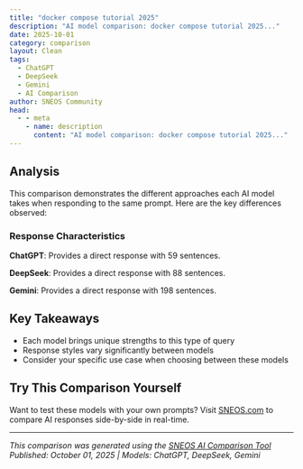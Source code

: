 ```yaml
---
title: "docker compose tutorial 2025"
description: "AI model comparison: docker compose tutorial 2025..."
date: 2025-10-01
category: comparison
layout: Clean
tags:
  - ChatGPT
  - DeepSeek
  - Gemini
  - AI Comparison
author: SNEOS Community
head:
  - - meta
    - name: description
      content: "AI model comparison: docker compose tutorial 2025..."
---
```


<ChatComparison
  title="docker compose tutorial 2025"
  prompt="docker compose tutorial 2025"
  :responses='{"ChatGPT": "Certainly! Here\u0027s a comprehensive **Docker Compose tutorial for 2025**, covering the basics and some modern features you might find useful.\n\n---\n\n# Docker Compose Tutorial 2025\n\nDocker Compose is a tool for defining and running multi-container Docker applications. With Compose, you use a YAML file to configure your application\u0027s services, networks, and volumes, and then with a single command you create and start all the services from your configuration.\n\n---\n\n## What\u2019s New in Docker Compose 2025?\n\n- **Compose V2 improvements**: Docker Compose now uses a single binary integrated with the Docker CLI (\u0060docker compose\u0060 instead of \u0060docker-compose\u0060), offering better performance and new features.\n- **Extended YAML Support**: Enhanced support for variable substitution, extension fields, and more flexible network/volume configurations.\n- **Built-in support for new Docker features**: Such as container healthchecks, GPU support, and secrets management improvements.\n- **Better integration with Docker Desktop and Kubernetes**.\n\n---\n\n## Prerequisites\n\n- Docker installed (Docker Engine)\n- Docker Compose installed (or use Docker Desktop which includes it)\n- Basic understanding of Docker and containers\n\n---\n\n## Step 1: Install Docker and Docker Compose\n\nOn most platforms, Docker Desktop includes Docker Compose already.\n\nTo check Docker Compose version:\n\n\u0060\u0060\u0060bash\ndocker compose version\n\u0060\u0060\u0060\n\nor if using the old binary:\n\n\u0060\u0060\u0060bash\ndocker-compose --version\n\u0060\u0060\u0060\n\nRecommended to use the new CLI integrated version:\n\n\u0060\u0060\u0060bash\ndocker compose\n\u0060\u0060\u0060\n\n---\n\n## Step 2: Create a \u0060docker-compose.yml\u0060 File\n\nLet\u0027s create a simple Compose file to run a web application with a backend database.\n\nExample: Run a Python Flask app with a PostgreSQL database.\n\n**Project structure:**\n\n\u0060\u0060\u0060\nmyapp/\n\u251C\u2500\u2500 app/\n\u2502 \u251C\u2500\u2500 Dockerfile\n\u2502 \u251C\u2500\u2500 app.py\n\u251C\u2500\u2500 docker-compose.yml\n\u0060\u0060\u0060\n\n---\n\n### Dockerfile for the Flask app (\u0060app/Dockerfile\u0060):\n\n\u0060\u0060\u0060dockerfile\nFROM python:3.11-slim\n\nWORKDIR /app\n\nCOPY requirements.txt requirements.txt\nRUN pip install --no-cache-dir -r requirements.txt\n\nCOPY . .\n\nCMD [\u0022python\u0022, \u0022app.py\u0022]\n\u0060\u0060\u0060\n\n---\n\n### \u0060app.py\u0060 (simple Flask app):\n\n\u0060\u0060\u0060python\nfrom flask import Flask\nimport psycopg2\nimport os\n\napp = Flask(__name__)\n\n@app.route(\u0027/\u0027)\ndef hello():\n db_url = os.getenv(\u0027DATABASE_URL\u0027, \u0027No DB connection\u0027)\n try:\n conn = psycopg2.connect(\n dbname=os.getenv(\u0027POSTGRES_DB\u0027),\n user=os.getenv(\u0027POSTGRES_USER\u0027),\n password=os.getenv(\u0027POSTGRES_PASSWORD\u0027),\n host=\u0027db\u0027\n )\n cur = conn.cursor()\n cur.execute(\u0027SELECT version();\u0027)\n db_version = cur.fetchone()\n cur.close()\n conn.close()\n return f\u0022Hello from Flask! DB version: {db_version}\u0022\n except Exception as e:\n return f\u0022Error connecting to DB: {e}\u0022\n\nif __name__ == \u0027__main__\u0027:\n app.run(host=\u00270.0.0.0\u0027, port=5000)\n\u0060\u0060\u0060\n\n---\n\n### \u0060requirements.txt\u0060:\n\n\u0060\u0060\u0060\nflask\npsycopg2-binary\n\u0060\u0060\u0060\n\n---\n\n### Compose File (\u0060docker-compose.yml\u0060):\n\n\u0060\u0060\u0060yaml\nversion: \u00223.9\u0022 # Latest recommended version\n\nservices:\n web:\n build: ./app\n ports:\n - \u00225000:5000\u0022\n environment:\n - POSTGRES_DB=exampledb\n - POSTGRES_USER=exampleuser\n - POSTGRES_PASSWORD=examplepass\n depends_on:\n - db\n\n db:\n image: postgres:15-alpine\n environment:\n POSTGRES_DB: exampledb\n POSTGRES_USER: exampleuser\n POSTGRES_PASSWORD: examplepass\n volumes:\n - db-data:/var/lib/postgresql/data\n\nvolumes:\n db-data:\n\u0060\u0060\u0060\n\n---\n\n## Step 3: Run Your Application\n\nInside your project directory (where \u0060docker-compose.yml\u0060 is located), run:\n\n\u0060\u0060\u0060bash\ndocker compose up\n\u0060\u0060\u0060\n\nThis command will:\n\n- Build the Flask app image\n- Pull the PostgreSQL image if not already available\n- Start both containers, linked via a shared network\n\nAccess your app at http://localhost:5000, where Flask will try to read from PostgreSQL.\n\n---\n\n## Step 4: Useful Docker Compose Commands\n\n- **Start in detached mode**:\n\n \u0060\u0060\u0060bash\n docker compose up -d\n \u0060\u0060\u0060\n\n- **View logs**:\n\n \u0060\u0060\u0060bash\n docker compose logs -f\n \u0060\u0060\u0060\n\n- **Stop containers**:\n\n \u0060\u0060\u0060bash\n docker compose down\n \u0060\u0060\u0060\n\n- **Rebuild images (if Dockerfile changed)**:\n\n \u0060\u0060\u0060bash\n docker compose up --build\n \u0060\u0060\u0060\n\n---\n\n## Advanced Tips for 2025\n\n- **Use Profiles**: Compose profiles allow conditional service starting.\n\n \u0060\u0060\u0060yaml\n services:\n debug:\n image: busybox\n command: sleep 3600\n profiles: [\u0022debug\u0022]\n \u0060\u0060\u0060\n\n Start with profiles enabled:\n\n \u0060\u0060\u0060bash\n docker compose --profile debug up\n \u0060\u0060\u0060\n\n- **Use Secrets**: Store sensitive info securely.\n\n \u0060\u0060\u0060yaml\n secrets:\n db_password:\n file: ./db_password.txt\n\n services:\n db:\n image: postgres\n secrets:\n - db_password\n \u0060\u0060\u0060\n\n- **GPU support**:\n\n \u0060\u0060\u0060yaml\n services:\n ai-service:\n image: your-ai-image\n deploy:\n resources:\n reservations:\n devices:\n - capabilities: [ \u0022gpu\u0022 ]\n \u0060\u0060\u0060\n\n- **Healthchecks**: Ensure containers are ready before dependent services start.\n\n \u0060\u0060\u0060yaml\n services:\n db:\n image: postgres\n healthcheck:\n test: [\u0022CMD-SHELL\u0022, \u0022pg_isready -U postgres\u0022]\n interval: 10s\n timeout: 5s\n retries: 5\n \u0060\u0060\u0060\n\n- **Override files**: Use multiple Compose files to override configs for dev, staging, prod.\n\n \u0060\u0060\u0060bash\n docker compose -f docker-compose.yml -f docker-compose.prod.yml up\n \u0060\u0060\u0060\n\n---\n\n## Further Learning\n\n- [Official Docker Compose Docs](https://docs.docker.com/compose/)\n- [Docker Cheat Sheet](https://dockerlabs.collabnix.com/docker/cheatsheet/)\n- Explore Docker Swarm or Kubernetes for orchestration beyond Compose\n\n---\n\nIf you want a tailored tutorial for a specific programming environment or some advanced use cases, just let me know!", "DeepSeek": "I\u0027ll provide you with a comprehensive Docker Compose tutorial for 2025, covering the latest features and best practices.\n\n## What is Docker Compose?\n\nDocker Compose is a tool for defining and running multi-container Docker applications. It uses YAML files to configure your application\u0027s services, networks, and volumes.\n\n## Installation\n\n### Docker Desktop (Recommended)\n\u0060\u0060\u0060bash\n# Download from docker.com or use package managers\n# Windows: winget install Docker.DockerDesktop\n# macOS: brew install --cask docker\n\u0060\u0060\u0060\n\n### Standalone Compose\n\u0060\u0060\u0060bash\n# Linux installation\nsudo curl -L \u0022https://github.com/docker/compose/releases/latest/download/docker-compose-$(uname -s)-$(uname -m)\u0022 -o /usr/local/bin/docker-compose\nsudo chmod \u002Bx /usr/local/bin/docker-compose\n\u0060\u0060\u0060\n\n## Basic Concepts\n\n### 1. Project Structure\n\u0060\u0060\u0060\nmy-app/\n\u251C\u2500\u2500 docker-compose.yml\n\u251C\u2500\u2500 backend/\n\u2502 \u251C\u2500\u2500 Dockerfile\n\u2502 \u2514\u2500\u2500 src/\n\u251C\u2500\u2500 frontend/\n\u2502 \u251C\u2500\u2500 Dockerfile\n\u2502 \u2514\u2500\u2500 src/\n\u2514\u2500\u2500 database/\n \u2514\u2500\u2500 init.sql\n\u0060\u0060\u0060\n\n### 2. Basic Compose File Structure\n\n\u0060\u0060\u0060yaml\nversion: \u00273.8\u0027\n\nservices:\n web:\n build: .\n ports:\n - \u00228000:8000\u0022\n environment:\n - DATABASE_URL=postgresql://user:pass@db:5432/mydb\n depends_on:\n - db\n\n db:\n image: postgres:15\n environment:\n POSTGRES_DB: mydb\n POSTGRES_USER: user\n POSTGRES_PASSWORD: pass\n volumes:\n - db_data:/var/lib/postgresql/data\n\nvolumes:\n db_data:\n\u0060\u0060\u0060\n\n## Complete Example: Full-Stack Application\n\n### docker-compose.yml\n\u0060\u0060\u0060yaml\nversion: \u00273.8\u0027\n\nservices:\n # Frontend (React)\n frontend:\n build: \n context: ./frontend\n dockerfile: Dockerfile\n ports:\n - \u00223000:3000\u0022\n environment:\n - REACT_APP_API_URL=http://backend:8000\n volumes:\n - ./frontend/src:/app/src\n develop:\n watch:\n - action: sync\n path: ./frontend/src\n target: /app/src\n - action: rebuild\n path: ./frontend/package.json\n\n # Backend (Node.js \u002B Express)\n backend:\n build:\n context: ./backend\n dockerfile: Dockerfile\n ports:\n - \u00228000:8000\u0022\n environment:\n - DATABASE_URL=postgresql://app_user:app_pass@db:5432/app_db\n - REDIS_URL=redis://redis:6379\n volumes:\n - ./backend/src:/app/src\n depends_on:\n db:\n condition: service_healthy\n redis:\n condition: service_started\n develop:\n watch:\n - action: sync\n path: ./backend/src\n target: /app/src\n - action: rebuild\n path: ./backend/package.json\n\n # Database (PostgreSQL)\n db:\n image: postgres:16\n environment:\n POSTGRES_DB: app_db\n POSTGRES_USER: app_user\n POSTGRES_PASSWORD: app_pass\n ports:\n - \u00225432:5432\u0022\n volumes:\n - postgres_data:/var/lib/postgresql/data\n - ./database/init.sql:/docker-entrypoint-initdb.d/init.sql\n healthcheck:\n test: [\u0022CMD-SHELL\u0022, \u0022pg_isready -U app_user -d app_db\u0022]\n interval: 10s\n timeout: 5s\n retries: 5\n\n # Cache (Redis)\n redis:\n image: redis:7-alpine\n ports:\n - \u00226379:6379\u0022\n volumes:\n - redis_data:/data\n command: redis-server --appendonly yes\n\n # Reverse Proxy (Nginx)\n nginx:\n image: nginx:alpine\n ports:\n - \u002280:80\u0022\n - \u0022443:443\u0022\n volumes:\n - ./nginx/nginx.conf:/etc/nginx/nginx.conf\n - ./ssl:/etc/nginx/ssl\n depends_on:\n - frontend\n - backend\n\nvolumes:\n postgres_data:\n redis_data:\n\nnetworks:\n default:\n name: app-network\n\u0060\u0060\u0060\n\n### Frontend Dockerfile\n\u0060\u0060\u0060dockerfile\n# frontend/Dockerfile\nFROM node:18-alpine\n\nWORKDIR /app\n\nCOPY package*.json ./\nRUN npm ci\n\nCOPY . .\n\nEXPOSE 3000\n\nCMD [\u0022npm\u0022, \u0022start\u0022]\n\u0060\u0060\u0060\n\n### Backend Dockerfile\n\u0060\u0060\u0060dockerfile\n# backend/Dockerfile\nFROM node:18-alpine\n\nWORKDIR /app\n\nCOPY package*.json ./\nRUN npm ci --only=production\n\nCOPY . .\n\nEXPOSE 8000\n\nCMD [\u0022node\u0022, \u0022src/server.js\u0022]\n\u0060\u0060\u0060\n\n## Essential Commands\n\n### Basic Operations\n\u0060\u0060\u0060bash\n# Start all services\ndocker compose up\n\n# Start in detached mode\ndocker compose up -d\n\n# Stop services\ndocker compose down\n\n# View logs\ndocker compose logs\ndocker compose logs -f # Follow logs\ndocker compose logs service_name\n\n# List services\ndocker compose ps\n\n# Build images\ndocker compose build\ndocker compose build --no-cache\n\n# Execute commands in running containers\ndocker compose exec backend npm test\ndocker compose exec db psql -U app_user -d app_db\n\u0060\u0060\u0060\n\n### Development Workflow\n\u0060\u0060\u0060bash\n# Development with hot reload\ndocker compose watch\n\n# Run one-time commands\ndocker compose run --rm backend npm test\n\n# Scale services\ndocker compose up --scale backend=3\n\n# Environment-specific files\ndocker compose -f docker-compose.yml -f docker-compose.dev.yml up\n\u0060\u0060\u0060\n\n## Advanced Features\n\n### 1. Profiles\n\u0060\u0060\u0060yaml\nservices:\n web:\n # ... config\n profiles: [\u0022production\u0022]\n\n dev-tools:\n image: node:18-alpine\n profiles: [\u0022development\u0022]\n volumes:\n - .:/app\n working_dir: /app\n command: npm run dev\n\u0060\u0060\u0060\n\n### 2. Resource Limits\n\u0060\u0060\u0060yaml\nservices:\n backend:\n # ... config\n deploy:\n resources:\n limits:\n memory: 1G\n cpus: \u00220.5\u0022\n reservations:\n memory: 512M\n cpus: \u00220.25\u0022\n\u0060\u0060\u0060\n\n### 3. Health Checks\n\u0060\u0060\u0060yaml\nservices:\n api:\n # ... config\n healthcheck:\n test: [\u0022CMD\u0022, \u0022curl\u0022, \u0022-f\u0022, \u0022http://localhost:8000/health\u0022]\n interval: 30s\n timeout: 10s\n retries: 3\n start_period: 40s\n\u0060\u0060\u0060\n\n### 4. Secrets Management\n\u0060\u0060\u0060yaml\nservices:\n backend:\n # ... config\n secrets:\n - db_password\n - api_key\n\nsecrets:\n db_password:\n file: ./secrets/db_password.txt\n api_key:\n external: true\n\u0060\u0060\u0060\n\n## Environment-Specific Configurations\n\n### docker-compose.dev.yml\n\u0060\u0060\u0060yaml\nversion: \u00273.8\u0027\n\nservices:\n frontend:\n environment:\n - NODE_ENV=development\n - DEBUG=true\n volumes:\n - ./frontend/src:/app/src\n\n backend:\n environment:\n - NODE_ENV=development\n - DEBUG=true\n volumes:\n - ./backend/src:/app/src\n\n db:\n ports:\n - \u00225432:5432\u0022\n\u0060\u0060\u0060\n\n### docker-compose.prod.yml\n\u0060\u0060\u0060yaml\nversion: \u00273.8\u0027\n\nservices:\n frontend:\n build:\n target: production\n environment:\n - NODE_ENV=production\n\n backend:\n build:\n target: production\n environment:\n - NODE_ENV=production\n deploy:\n replicas: 3\n\n db:\n ports: [] # No external access\n\u0060\u0060\u0060\n\n## Multi-Environment Deployment\n\n### Development\n\u0060\u0060\u0060bash\ndocker compose -f docker-compose.yml -f docker-compose.dev.yml up\n\u0060\u0060\u0060\n\n### Production\n\u0060\u0060\u0060bash\ndocker compose -f docker-compose.yml -f docker-compose.prod.yml up -d\n\u0060\u0060\u0060\n\n## Best Practices for 2025\n\n### 1. Use Compose Specification\n\u0060\u0060\u0060yaml\n# No version needed in newer versions\nservices:\n web:\n image: nginx:alpine\n ports:\n - \u002280:80\u0022\n\u0060\u0060\u0060\n\n### 2. Implement Proper Health Checks\n\u0060\u0060\u0060yaml\nhealthcheck:\n test: [\u0022CMD-SHELL\u0022, \u0022curl -f http://localhost:3000/health || exit 1\u0022]\n interval: 30s\n timeout: 10s\n retries: 3\n\u0060\u0060\u0060\n\n### 3. Use .env Files\n\u0060\u0060\u0060bash\n# .env file\nDATABASE_URL=postgresql://user:pass@db:5432/mydb\nREDIS_URL=redis://redis:6379\n\u0060\u0060\u0060\n\n\u0060\u0060\u0060yaml\n# docker-compose.yml\nservices:\n backend:\n environment:\n DATABASE_URL: ${DATABASE_URL}\n REDIS_URL: ${REDIS_URL}\n\u0060\u0060\u0060\n\n### 4. Optimize Build Context", "Gemini": "Okay, let\u0027s outline a comprehensive Docker Compose tutorial geared towards 2025, focusing on best practices and potential future trends.\n\n**Docker Compose Tutorial: Modern Application Orchestration (2025)**\n\n**Target Audience:** Developers and DevOps professionals with some basic Docker knowledge who want to orchestrate multi-container applications using Docker Compose.\n\n**Assumptions:**\n\n* Familiarity with core Docker concepts (images, containers, Dockerfile).\n* Understanding of basic command-line operations.\n* Access to a computer with Docker and Docker Compose installed.\n\n**I. Introduction (2025 Context)**\n\n* **The Evolving Landscape:** Briefly discuss how microservices and containerization have become even more critical in 2025. Highlight the role of Docker Compose in simplifying local development and testing of complex applications. Mention how advancements like enhanced security features, improved scalability options, and native Kubernetes integration have made Docker Compose even more powerful.\n* **What is Docker Compose?** Explain that it\u0027s a tool for defining and running multi-container Docker applications. Describe how it uses a YAML file (\u0060docker-compose.yml\u0060) to configure application services, networks, and volumes.\n* **Why Use Docker Compose?**\n * **Simplified Development:** Streamline the process of setting up and running your application\u0027s dependencies locally.\n * **Reproducible Environments:** Ensure consistent environments across development, testing, and potentially production.\n * **Orchestration for Local/Test:** Manage the lifecycle of multiple containers with a single command.\n * **Extensible Configuration:** Use YAML to define complex dependencies, networking, and resource limits.\n * **Potential Kubernetes Integration:** (More on this later)\n\n**II. Getting Started (Installation \u0026 Basic Concepts)**\n\n* **Installation:**\n * Assuming Docker is already installed, show how to install Docker Compose. Refer to the official Docker documentation for the most up-to-date installation instructions for various operating systems (Linux, macOS, Windows). Mention alternative installation methods like using package managers (e.g., \u0060apt\u0060, \u0060yum\u0060, \u0060brew\u0060).\n * **Important:** Emphasize verifying the installation by running \u0060docker compose version\u0060.\n* **Basic \u0060docker-compose.yml\u0060 Structure:**\n * **Version:** Explain the \u0060version\u0060 field (e.g., \u0060\u00273.9\u0027\u0060, \u0060\u00273.10\u0027\u0060, \u0060\u00274.0\u0027\u0060 or later). Mention compatibility considerations between different Docker Engine and Compose versions.\n * **Services:** The core section. Each service represents a containerized application component.\n * **Networks:** Define the network(s) containers will communicate on.\n * **Volumes:** Define persistent storage for containers.\n* **First Example: Simple Web Application (Node.js/Python \u002B Redis)**\n\n \u0060\u0060\u0060yaml\n version: \u00223.9\u0022 # Or the latest version available\n\n services:\n web:\n image: node:18 # Use a specific Node.js version\n ports:\n - \u00228000:3000\u0022\n volumes:\n - ./web:/app\n working_dir: /app\n command: npm start\n depends_on:\n - redis\n environment:\n - REDIS_HOST=redis\n\n redis:\n image: redis:latest\n ports:\n - \u00226379:6379\u0022\n volumes:\n - redis_data:/data\n\n volumes:\n redis_data:\n \u0060\u0060\u0060\n\n * **Walkthrough:** Explain each section of the \u0060docker-compose.yml\u0060 file.\n * \u0060web\u0060 service:\n * \u0060image\u0060: The base image to use.\n * \u0060ports\u0060: Expose ports from the container to the host.\n * \u0060volumes\u0060: Mount a directory from the host into the container for code changes. Explain the difference between bind mounts and named volumes.\n * \u0060working_dir\u0060: Sets the working directory inside the container.\n * \u0060command\u0060: The command to run when the container starts.\n * \u0060depends_on\u0060: Specifies the dependency on the \u0060redis\u0060 service. Compose will start \u0060redis\u0060 before \u0060web\u0060.\n * \u0060environment\u0060: Set environment variables within the container. This allows you to configure the application behavior.\n * \u0060redis\u0060 service:\n * Simple Redis configuration.\n * \u0060volumes\u0060: Defines a named volume for Redis data persistence.\n * **Create the \u0060web\u0060 directory and a simple \u0060index.js\u0060 (Node.js example) or \u0060app.py\u0060 (Python example) file.** This should connect to Redis. Also, create a \u0060package.json\u0060 (for Node.js) with a \u0060start\u0060 script (e.g., \u0060\u0022start\u0022: \u0022node index.js\u0022\u0060).\n * **Running the Application:**\n * \u0060docker compose up\u0060: Build and start the application.\n * \u0060docker compose down\u0060: Stop and remove the application.\n * \u0060docker compose ps\u0060: List the running containers.\n * \u0060docker compose logs\u0060: View the logs from all services (or a specific service).\n * Explain \u0060-d\u0060 flag with \u0060docker compose up\u0060 for detached mode.\n * **Troubleshooting:** Common errors and how to debug them. (e.g., port conflicts, image not found, syntax errors in \u0060docker-compose.yml\u0060).\n\n**III. Advanced Configuration (2025 Best Practices)**\n\n* **Networking:**\n * **Custom Networks:** Demonstrate how to create and use custom networks for inter-container communication. Why isolating services on different networks is a good security practice.\n * **Network Aliases:** Using aliases to refer to services within the network.\n * **External Networks:** Connecting to networks defined outside of Compose.\n* **Volumes:**\n * **Named Volumes:** Explain the benefits of named volumes over bind mounts for data persistence and portability. How they are managed by Docker.\n * **Bind Mounts:** When and why you might use bind mounts (e.g., for live code reloading during development). Security implications of bind mounts.\n * **Volume Drivers:** Briefly mention volume drivers for connecting to external storage solutions (e.g., AWS EBS, Azure Disks).\n* **Build Arguments:**\n * Using \u0060build:\u0060 to specify a Dockerfile and pass arguments during the build process.\n * Example:\n\n \u0060\u0060\u0060yaml\n services:\n web:\n build:\n context: ./web\n dockerfile: Dockerfile\n args:\n NODE_ENV: production\n \u0060\u0060\u0060\n\n* **Environment Variables \u0026 Secrets:**\n * **\u0060.env\u0060 Files:** How to use \u0060.env\u0060 files to manage environment variables for different environments (development, testing, production). Explain how Compose automatically loads \u0060.env\u0060 files.\n * **Secrets Management:** Discuss using Docker Secrets for sensitive data (passwords, API keys). This is crucial in 2025 with heightened security concerns. Show how to define and access secrets within the \u0060docker-compose.yml\u0060 file. This will likely involve integration with secret management systems (Vault, AWS Secrets Manager, Azure Key Vault).\n\n \u0060\u0060\u0060yaml\n services:\n web:\n image: my-web-app\n secrets:\n - db_password\n\n secrets:\n db_password:\n file: ./db_password.txt # Or use external secret store reference\n \u0060\u0060\u0060\n\n * **External Configuration:** Mention the possibility of pulling configuration from external sources (e.g., configuration servers like HashiCorp Consul or Spring Cloud Config).\n* **Health Checks:**\n * Defining health checks for services to ensure they are running correctly. Compose can use health checks to determine when a service is ready to receive traffic.\n * Example:\n\n \u0060\u0060\u0060yaml\n services:\n web:\n image: my-web-app\n healthcheck:\n test: [\u0022CMD\u0022, \u0022curl\u0022, \u0022-f\u0022, \u0022http://localhost:8000\u0022]\n interval: 30s\n timeout: 10s\n retries: 3\n \u0060\u0060\u0060\n\n* **Resource Limits (CPU \u0026 Memory):**\n * Setting resource limits to prevent containers from consuming excessive resources. This is important for stability and cost optimization.\n * Example:\n\n \u0060\u0060\u0060yaml\n services:\n web:\n image: my-web-app\n deploy:\n resources:\n limits:\n cpus: \u00270.5\u0027\n memory: 512M\n \u0060\u0060\u0060\n\n* **Extending Compose Files:**\n * Using \u0060extends\u0060 to share common configurations between multiple \u0060docker-compose.yml\u0060 files. This promotes reusability and reduces duplication.\n * Separate files for development, testing, and production.\n\n**IV. Advanced Orchestration \u0026 Integration (2025 Focus)**\n\n* **Scaling Services:**\n * Using \u0060docker compose up --scale web=3\u0060 to scale the \u0060web\u0060 service to 3 instances. Discuss load balancing and service discovery in this scenario.\n * Potentially leveraging integrated service mesh technologies (e.g., Linkerd, Istio) for advanced traffic management.\n* **Deployment Strategies:**\n * **Rolling Updates:** Explain how to perform rolling updates to minimize downtime when deploying new versions of your application. This might involve using Compose in conjunction with other tools or scripts.\n * **Blue/Green Deployments:** Outline how to set up blue/green deployments using Compose (potentially in conjunction with a reverse proxy).\n* **Docker Compose and Kubernetes (The Big Shift):**\n * **Compose as a Kubernetes Templating Engine:** This is a *major* potential trend for 2025. Explore how \u0060docker compose\u0060 can be used to generate Kubernetes manifests. Tools might emerge that simplify the conversion process.\n * **\u0060docker compose convert\u0060:** Hypothetically, a command that directly converts your \u0060docker-compose.yml\u0060 to Kubernetes YAML. Discuss the potential limitations and how to address them.\n * **Challenges:** The differences between Docker Compose and Kubernetes concepts (e.g., deployments, services, ingress). How to map Compose configurations to Kubernetes resources.\n * **Benefits:** Using a familiar Compose format to define Kubernetes deployments, simplifying the transition to production.\n* **CI/CD Integration:**\n * Show how to integrate Docker Compose into CI/CD pipelines (e.g., using GitHub Actions, GitLab CI, Jenkins). Automated builds, tests, and deployments.\n * Example: a simple GitHub Actions workflow to build and push images.\n\n**V. Security Considerations (2025 Imperative)**\n\n* **Image Security:**\n * Using base images from trusted sources.\n * Scanning images for vulnerabilities (e.g., using tools like Anchore, Clair, Snyk).\n * Multi-stage builds to minimize image size and remove unnecessary dependencies.\n* **Network Security:**\n * Isolating services on different networks.\n * Using network policies to restrict traffic between containers.\n * Protecting exposed ports with firewalls.\n* **Secrets Management:**\n * Strong emphasis on using Docker Secrets (or equivalent) to protect sensitive data.\n * Rotating secrets regularly.\n * Auditing access to secrets.\n* **User Privileges:**\n * Running containers with non-root users whenever possible. Using \u0060user:\u0060 in the \u0060docker-compose.yml\u0060 to specify the user.\n * Implementing the principle of least privilege.\n* **Resource Limits:** Setting resource limits (CPU, memory) to prevent denial-of-service attacks.\n\n**VI. Monitoring and Logging**\n\n* **Centralized Logging:** Discuss integrating with logging solutions like ELK stack (Elasticsearch, Logstash, Kibana) or Splunk. Configure containers to send logs to a central location.\n* **Metrics Collection:** Collecting metrics from containers using tools like Prometheus and Grafana. Monitoring CPU usage, memory usage, network traffic, and other key performance indicators.\n* **Alerting:** Setting up alerts based on metrics to detect and respond to issues proactively.\n\n**VII. Troubleshooting \u0026 Debugging**\n\n* **Common Errors:** List common errors and how to resolve them (e.g., port conflicts, image not found, networking issues, permission problems).\n* **Debugging Techniques:**\n * Using \u0060docker compose logs\u0060 to view container logs.\n * Using \u0060docker exec\u0060 to execute commands inside a running container.\n * Using debuggers (e.g., Node.js debugger, Python debugger) to step through code running in containers.\n * Using health checks to automatically restart failing containers.\n\n**VIII. Future Trends (2025 and Beyond)**\n\n* **Serverless Containerization:** Integration with serverless platforms (e.g., AWS Lambda, Azure Functions, Google Cloud Functions) to run containers on demand.\n* **AI-Powered Orchestration:** Using AI and machine learning to optimize container orchestration, predict resource needs, and automatically scale applications.\n* **Edge Computing:** Deploying containers to edge devices (e.g., IoT devices, edge servers) using Docker Compose.\n* **Enhanced Security:** Continued advancements in container security, including improved isolation, runtime protection, and vulnerability scanning.\n* **Standardized Orchestration APIs:** Potentially more standardized APIs for orchestrating containers across different platforms (Docker Compose, Kubernetes, etc.).\n\n**IX. Conclusion**\n\n* Recap the benefits of using Docker Compose for modern application development.\n* Encourage further exploration of advanced topics and integration with other tools.\n* Provide links to official Docker documentation, community resources, and relevant blog posts.\n\n**Key Improvements for 2025:**\n\n* **Focus on Security:** Security best practices are paramount.\n* **Kubernetes Integration:** The potential for Compose to generate Kubernetes manifests is crucial.\n* **Automation:** CI/CD pipelines and automated deployments are standard.\n* **Observability:** Monitoring and logging are essential for production deployments.\n* **AI/ML:** Mentioning the early stages of AI-powered orchestration.\n\nThis detailed outline provides a strong foundation for a Docker Compose tutorial relevant to 2025. Remember to keep the content updated with the latest features, best practices, and emerging trends in the containerization ecosystem. Good luck!\n"}' 
  published-date="19:49"
/>

## Analysis

This comparison demonstrates the different approaches each AI model takes when responding to the same prompt. Here are the key differences observed:

### Response Characteristics

**ChatGPT**: Provides a direct response with 59 sentences. 

**DeepSeek**: Provides a direct response with 88 sentences. 

**Gemini**: Provides a direct response with 198 sentences. 

## Key Takeaways

- Each model brings unique strengths to this type of query
- Response styles vary significantly between models
- Consider your specific use case when choosing between these models

## Try This Comparison Yourself

Want to test these models with your own prompts? Visit [SNEOS.com](https://sneos.com) to compare AI responses side-by-side in real-time.

---

*This comparison was generated using the [SNEOS AI Comparison Tool](https://sneos.com)*
*Published: October 01, 2025 | Models: ChatGPT, DeepSeek, Gemini*
